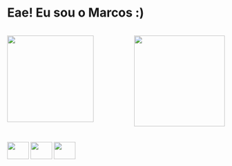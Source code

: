 # Eae! Eu sou o Marcos :)


<div style="display: inline_block"><br>
<img height="200em" src= "https://github-readme-stats.vercel.app/api?username=Marcos-Eduardo14&show_icons=true&theme=tokyonight&include_all_commits=true&count_private=true">
<img align="right" height= "210" width="210" src="https://media0.giphy.com/media/v1.Y2lkPTc5MGI3NjExeDB1cXoydHB6d3k3emZ2dDJyMjFrbzg5MGlsd2prMjF6ZWNlNjR0MiZlcD12MV9pbnRlcm5hbF9naWZfYnlfaWQmY3Q9Zw/lJNoBCvQYp7nq/giphy.gif">
</div>

##
<div style="display: inline_block"><br>
  <img align="center" height="40" width="50" src="https://devicon-website.vercel.app/api/html5/original.svg">
  <img align="center" height="40" width="50" src="https://devicon-website.vercel.app/api/css3/original.svg"> 
  <img align="center" height="40" width="50" src="https://devicon-website.vercel.app/api/javascript/original.svg"
</div>
  
##
  



